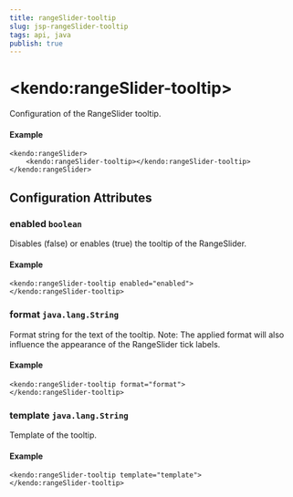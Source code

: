 ```yaml
---
title: rangeSlider-tooltip
slug: jsp-rangeSlider-tooltip
tags: api, java
publish: true
---
```


# \<kendo:rangeSlider-tooltip\>

Configuration of the RangeSlider tooltip.

#### Example
    <kendo:rangeSlider>
        <kendo:rangeSlider-tooltip></kendo:rangeSlider-tooltip>
    </kendo:rangeSlider>

## Configuration Attributes

### enabled `boolean`

Disables (false) or enables (true) the tooltip of the RangeSlider.

#### Example
    <kendo:rangeSlider-tooltip enabled="enabled">
    </kendo:rangeSlider-tooltip>

### format `java.lang.String`

Format string for the text of the tooltip. Note: The applied format will also influence the appearance of
the RangeSlider tick labels.

#### Example
    <kendo:rangeSlider-tooltip format="format">
    </kendo:rangeSlider-tooltip>

### template `java.lang.String`

Template of the tooltip.

#### Example
    <kendo:rangeSlider-tooltip template="template">
    </kendo:rangeSlider-tooltip>

 
